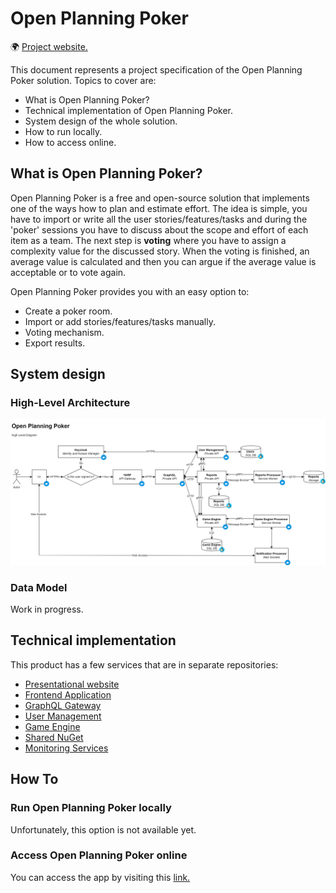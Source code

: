 # Open Planning Poker

🌍 [Project website.](https://openplanningpoker.com)

This document represents a project specification of the Open Planning Poker solution. Topics to cover are:
- What is Open Planning Poker?
- Technical implementation of Open Planning Poker.
- System design of the whole solution.
- How to run locally.
- How to access online.

## What is Open Planning Poker?

Open Planning Poker is a free and open-source solution that implements one of the ways how to plan and estimate effort.
The idea is simple, you have to import or write all the user stories/features/tasks and during the 'poker' sessions you have to discuss about the scope and effort of each item as a team.
The next step is **voting** where you have to assign a complexity value for the discussed story. When the voting is finished, an average value is calculated and then you can argue if the average value is acceptable or to vote again.

Open Planning Poker provides you with an easy option to:
- Create a poker room.
- Import or add stories/features/tasks manually.
- Voting mechanism.
- Export results.

## System design

### High-Level Architecture

![Infrastructural HLA Diagram](diagrams/high_level_diagram.drawio.png "Infrastructual HLA Diagram")

### Data Model

Work in progress.

## Technical implementation

This product has a few services that are in separate repositories:
- [Presentational website](https://github.com/bokunda/open-planning-poker-website)
- [Frontend Application](https://github.com/bokunda/open-planning-poker-web-app)
- [GraphQL Gateway](https://github.com/bokunda/open-planning-poker-graphql-gateway)
- [User Management](https://github.com/bokunda/open-planning-poker-user-management)
- [Game Engine](https://github.com/bokunda/open-planning-poker-game-engine)
- [Shared NuGet](https://github.com/bokunda/open-planning-poker-shared)
- [Monitoring Services](https://github.com/bokunda/open-planning-poker-monitoring-services)

## How To

### Run Open Planning Poker locally

Unfortunately, this option is not available yet.

### Access Open Planning Poker online

You can access the app by visiting this [link.](https://openplanningpoker.com)
